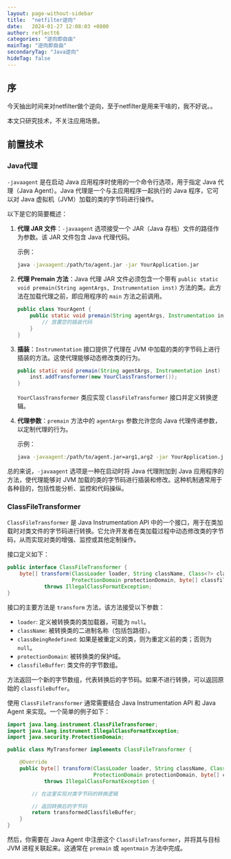 ```yaml
---
layout: page-without-sidebar
title:  "netfilter逆向"
date:   2024-01-27 12:08:03 +0800
author: reflectt6
categories: "逆向即自由"
mainTag: "逆向即自由"
secondaryTag: "Java逆向"
hideTag: false
---
```

## 序

今天抽出时间来对netfilter做个逆向，至于netfilter是用来干啥的，我不好说。。

本文只研究技术，不关注应用场景。



## 前置技术

### Java代理

`-javaagent` 是在启动 Java 应用程序时使用的一个命令行选项，用于指定 Java 代理（Java Agent）。Java 代理是一个与主应用程序一起执行的 Java 程序，它可以对 Java 虚拟机（JVM）加载的类的字节码进行操作。

以下是它的简要概述：

1. **代理 JAR 文件**：`-javaagent` 选项接受一个 JAR（Java 存档）文件的路径作为参数。该 JAR 文件包含 Java 代理代码。

   示例：

   ```bash
   java -javaagent:/path/to/agent.jar -jar YourApplication.jar
   ```
   
2. **代理 Premain 方法**：Java 代理 JAR 文件必须包含一个带有 `public static void premain(String agentArgs, Instrumentation inst)` 方法的类。此方法在加载代理之前，即应用程序的 `main` 方法之前调用。

   ```java
   public class YourAgent {
       public static void premain(String agentArgs, Instrumentation inst) {
           // 放置您的插装代码
       }
   }
   ```
   
3. **插装**：`Instrumentation` 接口提供了代理在 JVM 中加载的类的字节码上进行插装的方法。这使代理能够动态修改类的行为。

   ```java
   public static void premain(String agentArgs, Instrumentation inst) {
       inst.addTransformer(new YourClassTransformer());
   }
   ```
   
   `YourClassTransformer` 类应实现 `ClassFileTransformer` 接口并定义转换逻辑。
   
4. **代理参数**：`premain` 方法中的 `agentArgs` 参数允许您向 Java 代理传递参数，以定制代理的行为。

   示例：

   ```bash
   java -javaagent:/path/to/agent.jar=arg1,arg2 -jar YourApplication.jar
   ```

总的来说，`-javaagent` 选项是一种在启动时将 Java 代理附加到 Java 应用程序的方法，使代理能够对 JVM 加载的类的字节码进行插装和修改。这种机制通常用于各种目的，包括性能分析、监控和代码操纵。



### ClassFileTransformer

`ClassFileTransformer` 是 Java Instrumentation API 中的一个接口，用于在类加载时对类文件的字节码进行转换。它允许开发者在类加载过程中动态修改类的字节码，从而实现对类的增强、监控或其他定制操作。

接口定义如下：

```java
public interface ClassFileTransformer {
    byte[] transform(ClassLoader loader, String className, Class<?> classBeingRedefined,
                     ProtectionDomain protectionDomain, byte[] classfileBuffer)
            throws IllegalClassFormatException;
}
```

接口的主要方法是 `transform` 方法，该方法接受以下参数：

- `loader`: 定义被转换类的类加载器，可能为 `null`。
- `className`: 被转换类的二进制名称（包括包路径）。
- `classBeingRedefined`: 如果是被重定义的类，则为重定义前的类；否则为 `null`。
- `protectionDomain`: 被转换类的保护域。
- `classfileBuffer`: 类文件的字节数组。

方法返回一个新的字节数组，代表转换后的字节码。如果不进行转换，可以返回原始的 `classfileBuffer`。

使用 `ClassFileTransformer` 通常需要结合 Java Instrumentation API 和 Java Agent 来实现。一个简单的例子如下：

```java
import java.lang.instrument.ClassFileTransformer;
import java.lang.instrument.IllegalClassFormatException;
import java.security.ProtectionDomain;

public class MyTransformer implements ClassFileTransformer {

    @Override
    public byte[] transform(ClassLoader loader, String className, Class<?> classBeingRedefined,
                            ProtectionDomain protectionDomain, byte[] classfileBuffer)
            throws IllegalClassFormatException {

        // 在这里实现对类字节码的转换逻辑

        // 返回转换后的字节码
        return transformedClassfileBuffer;
    }
}
```

然后，你需要在 Java Agent 中注册这个 `ClassFileTransformer`，并将其与目标 JVM 进程关联起来。这通常在 `premain` 或 `agentmain` 方法中完成。
